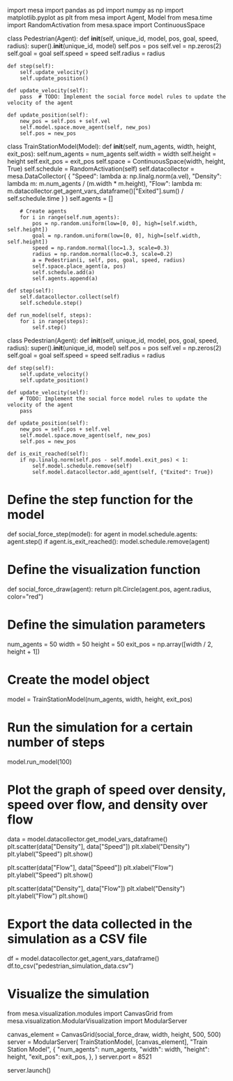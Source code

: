 import mesa
import pandas as pd
import numpy as np
import matplotlib.pyplot as plt
from mesa import Agent, Model
from mesa.time import RandomActivation
from mesa.space import ContinuousSpace

class Pedestrian(Agent):
    def __init__(self, unique_id, model, pos, goal, speed, radius):
        super().__init__(unique_id, model)
        self.pos = pos
        self.vel = np.zeros(2)
        self.goal = goal
        self.speed = speed
        self.radius = radius

    def step(self):
        self.update_velocity()
        self.update_position()

    def update_velocity(self):
        pass  # TODO: Implement the social force model rules to update the velocity of the agent

    def update_position(self):
        new_pos = self.pos + self.vel
        self.model.space.move_agent(self, new_pos)
        self.pos = new_pos

class TrainStationModel(Model):
    def __init__(self, num_agents, width, height, exit_pos):
        self.num_agents = num_agents
        self.width = width
        self.height = height
        self.exit_pos = exit_pos
        self.space = ContinuousSpace(width, height, True)
        self.schedule = RandomActivation(self)
        self.datacollector = mesa.DataCollector(
            {
                "Speed": lambda a: np.linalg.norm(a.vel),
                "Density": lambda m: m.num_agents / (m.width * m.height),
                "Flow": lambda m: m.datacollector.get_agent_vars_dataframe()["Exited"].sum() / self.schedule.time
            }
        )
        self.agents = []

        # Create agents
        for i in range(self.num_agents):
            pos = np.random.uniform(low=[0, 0], high=[self.width, self.height])
            goal = np.random.uniform(low=[0, 0], high=[self.width, self.height])
            speed = np.random.normal(loc=1.3, scale=0.3)
            radius = np.random.normal(loc=0.3, scale=0.2)
            a = Pedestrian(i, self, pos, goal, speed, radius)
            self.space.place_agent(a, pos)
            self.schedule.add(a)
            self.agents.append(a)

    def step(self):
        self.datacollector.collect(self)
        self.schedule.step()

    def run_model(self, steps):
        for i in range(steps):
            self.step()

class Pedestrian(Agent):
    def __init__(self, unique_id, model, pos, goal, speed, radius):
        super().__init__(unique_id, model)
        self.pos = pos
        self.vel = np.zeros(2)
        self.goal = goal
        self.speed = speed
        self.radius = radius

    def step(self):
        self.update_velocity()
        self.update_position()

    def update_velocity(self):
        # TODO: Implement the social force model rules to update the velocity of the agent
        pass

    def update_position(self):
        new_pos = self.pos + self.vel
        self.model.space.move_agent(self, new_pos)
        self.pos = new_pos

    def is_exit_reached(self):
        if np.linalg.norm(self.pos - self.model.exit_pos) < 1:
            self.model.schedule.remove(self)
            self.model.datacollector.add_agent(self, {"Exited": True})

# Define the step function for the model
def social_force_step(model):
    for agent in model.schedule.agents:
        agent.step()
        if agent.is_exit_reached():
            model.schedule.remove(agent)

# Define the visualization function
def social_force_draw(agent):
    return plt.Circle(agent.pos, agent.radius, color="red")

# Define the simulation parameters
num_agents = 50
width = 50
height = 50
exit_pos = np.array([width / 2, height + 1])

# Create the model object
model = TrainStationModel(num_agents, width, height, exit_pos)

# Run the simulation for a certain number of steps
model.run_model(100)

# Plot the graph of speed over density, speed over flow, and density over flow
data = model.datacollector.get_model_vars_dataframe()
plt.scatter(data["Density"], data["Speed"])
plt.xlabel("Density")
plt.ylabel("Speed")
plt.show()

plt.scatter(data["Flow"], data["Speed"])
plt.xlabel("Flow")
plt.ylabel("Speed")
plt.show()

plt.scatter(data["Density"], data["Flow"])
plt.xlabel("Density")
plt.ylabel("Flow")
plt.show()

# Export the data collected in the simulation as a CSV file
df = model.datacollector.get_agent_vars_dataframe()
df.to_csv("pedestrian_simulation_data.csv")

# Visualize the simulation
from mesa.visualization.modules import CanvasGrid
from mesa.visualization.ModularVisualization import ModularServer

canvas_element = CanvasGrid(social_force_draw, width, height, 500, 500)
server = ModularServer(
    TrainStationModel,
    [canvas_element],
    "Train Station Model",
    {
        "num_agents": num_agents,
        "width": width,
        "height": height,
        "exit_pos": exit_pos,
    },
)
server.port = 8521

server.launch()
